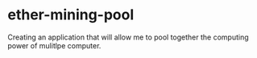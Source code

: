 # ether-mining-pool
Creating an application that will allow me to pool together the computing power of mulitlpe computer.
